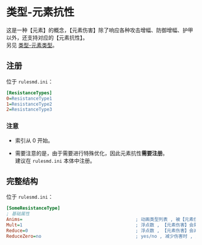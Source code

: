 # 类型-元素抗性

这是一种【元素】的概念，【元素伤害】除了响应各种攻击增幅、防御增幅、护甲以外，还支持对应的【元素抗性】。  
另见 [类型-元素类型](/元素伤害/类型-元素类型.md#类型-元素类型)。



## 注册

位于 `rulesmd.ini`：

```ini
[ResistanceTypes]
0=ResistanceType1
1=ResistanceType2
2=ResistanceType3
```

### 注意

* 索引从 0 开始。

* 需要注意的是，由于需要进行特殊优化，因此元素抗性**需要注册**。  
建议在 `rulesmd.ini` 本体中注册。



## 完整结构

位于 `rulesmd.ini`：

```ini
[SomeResistanceType]
; 基础属性
Anims=                                          ; 动画类型列表 , 被【元素伤害】使用时播放的动画 , 动画属于被攻击者 , 默认值是 空
Mult=1                                          ; 浮点数 , 【元素伤害】会乘以此数值 , 默认值是 1
Reduce=0                                        ; 浮点数 , 【元素伤害】会减去此数值 , 先乘后减 , 默认值是 0 , 单位 : 点
ReduceZero=no                                   ; yes/no , 减少伤害时 , 是否允许把伤害减成负数 , 默认值是 no
```